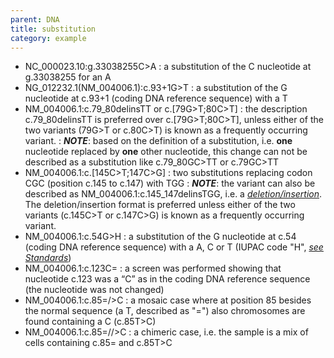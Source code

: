 ```yaml
---
parent: DNA
title: substitution
category: example
---
```


*	NC_000023.10:g.33038255C>A
	:	a substitution of the C nucleotide at g.33038255 for an A
* 	NG_012232.1(NM_004006.1):c.93+1G>T
	:	a substitution of the G nucleotide at c.93+1 (coding DNA reference sequence) with a T
*	NM_004006.1:c.79\_80delinsTT or c.[79G>T;80C>T]
	:	the description c.79\_80delinsTT is preferred over c.[79G>T;80C>T], unless either of the two variants (79G>T or c.80C>T) is known as a frequently occurring variant.
	:	_**NOTE**_: based on the definition of a substitution, i.e. **one** nucleotide replaced by **one** other nucleotide, this change can not be described as a substitution like c.79\_80GC>TT or c.79GC>TT
*	NM_004006.1:c.[145C>T;147C>G]
	:	two substitutions replacing codon CGC (position c.145 to c.147) with TGG
	:	_**NOTE**_: the variant can also be described as NM_004006.1:c.145\_147delinsTGG, i.e. a [_deletion/insertion_](/recommendations/DNA/variant/substitution/). The deletion/insertion format is preferred unless either of the two variants (c.145C>T or c.147C>G) is known as a frequently occurring variant.
*	NM_004006.1:c.54G>H
	:	a substitution of the G nucleotide at c.54 (coding DNA reference sequence) with a A, C or T (IUPAC code "H", [_see Standards_](/bg-material/standards/))
*	NM_004006.1:c.123C=
	:	a screen was performed showing that nucleotide c.123 was a “C” as in the coding DNA reference sequence (the nucleotide was not changed)
*	NM_004006.1:c.85=/>C
	:	a mosaic case where at position 85 besides the normal sequence (a T, described as "=") also chromosomes are found containing a C (c.85T>C)
*	NM_004006.1:c.85=//>C
	:	a chimeric case, i.e. the sample is a mix of cells containing c.85= and c.85T>C
